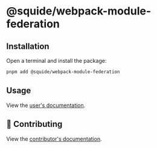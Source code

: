 # @squide/webpack-module-federation

## Installation

Open a terminal and install the package:

```bash
pnpm add @squide/webpack-module-federation
```

## Usage

View the [user's documentation](https://workleap.github.io/wl-squide/).

## 🤝 Contributing

View the [contributor's documentation](../../CONTRIBUTING.md).
